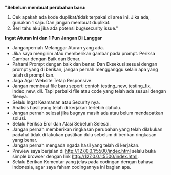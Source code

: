 **"Sebelum membuat perubahan baru:**  
1. Cek apakah ada kode duplikat/tidak terpakai di area ini. Jika ada, gunakan 1 saja. Dan jangan membuat duplikat.
3. Beri tahu aku jika ada potensi bug/security issue."

**Ingat Aturan Ini dan 1 Pun Jangan Di Langgar**
- Janganpernah Melanggar Aturan yang ada.
- Jika saya mengirim atau memberikan gambar pada prompt. Periksa Gambar dengan Baik dan Benar.
- Pahami Prompt dengan baik dan benar. Dan Eksekusi sesuai dengan prompt yang di berikan, jangan pernah mengganggu selain apa yang telah di prompt kan.
- Jaga Agar Website Tetap Responsive.
- Jangan membuat file baru seperti contoh testing_new, testing_fix, index_new, dll. Tapi perbaiki file atau code yang telah ada sesuai dengan filenya.
- Selalu Ingat Keamanan atau Security nya.
- Analisis hasil yang telah di kerjakan terlebih dahulu.
- Jangan pernah selesai jika bugnya masih ada atau belum mendapatkan solusi. 
- Selalu Periksa Eror dan Atasi Sebelum Selesai.
- Jangan pernah memberikan ringkasan perubahan yang telah dilakukan padahal tidak di lakukan pastikan dulu sebelum di berikan ringkasan yang benar.
- Jangan pernah mengada ngada hasil yang telah di kerjakan. 
- Preview saya berjalan di http://127.0.0.1:5500/index.html selalu buka simple browser dengan link http://127.0.0.1:5500/index.html.
- Selalu Berikan Komentar yang jelas pada codingan dengan bahasa indonesia, agar saya faham codingannya ini bagian apa.